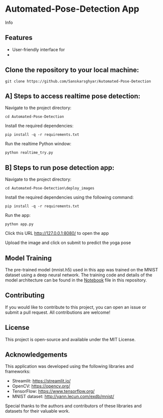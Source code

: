 # Automated-Pose-Detection App

Info

## Features
- User-friendly interface for 
- 

## Clone the repository to your local machine:

    git clone https://github.com/Sanskarsghyar/Automated-Pose-Detection

    
## A] Steps to access realtime pose detection:

Navigate to the project directory:

    cd Automated-Pose-Detection

Install the required dependencies:

    pip install -q -r requirements.txt
    
Run the realtime Python window:

    python realtime_try.py


## B] Steps to run pose detection app:
Navigate to the project directory:

    cd Automated-Pose-Detection\deploy_images

Install the required dependencies using the following command:

    pip install -q -r requirements.txt
    
Run the app:

    python app.py

Click this URL http://127.0.0.1:8080/ to open the app

Upload the image and click on submit to predict the yoga pose


## Model Training
The pre-trained model (mnist.h5) used in this app was trained on the MNIST dataset using a deep neural network. The training code and details of the model architecture can be found in the [Notebook](./notebook/notebook.ipynb) file in this repository.

## Contributing
If you would like to contribute to this project, you can open an issue or submit a pull request. All contributions are welcome!

## License
This project is open-source and available under the MIT License.

## Acknowledgements
This application was developed using the following libraries and frameworks:

- Streamlit: https://streamlit.io/
- OpenCV: https://opencv.org/
- TensorFlow: https://www.tensorflow.org/
- MNIST dataset: http://yann.lecun.com/exdb/mnist/

Special thanks to the authors and contributors of these libraries and datasets for their valuable work.
